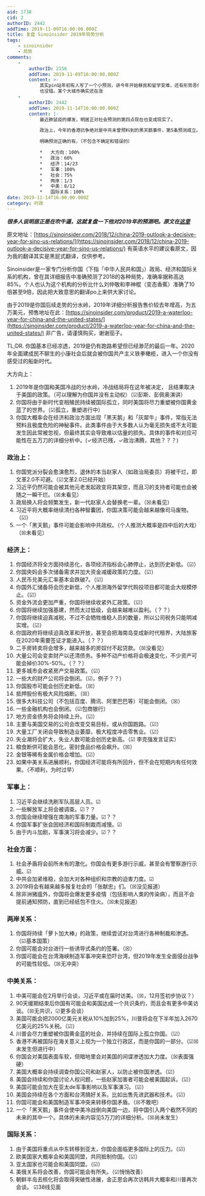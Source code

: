 ```yaml
---
aid: 1730
cid: 2
authorID: 2442
addTime: 2019-11-09T16:00:00.000Z
title: 复盘 Sinoinsider 2019年局势分析
tags:
    - sinoinsider
    - 局势
comments:
    -
        authorID: 2156
        addTime: 2019-11-09T16:00:00.000Z
        content: >-
            其实pin站年初有人写了一个小预测，讲今年开始移民和留学变难，还有形势恶化的会很快，也没看错 去年高善文说房价要涨
            也没错。某个大城市确实还在涨
    -
        authorID: 2442
        addTime: 2019-11-14T16:00:00.000Z
        content: |-
            最近肺鼠疫的爆发，明居正对社会预测的第四点现在也变成现实了。

            政治上，今年的香港抗争绝对是中共未曾预料到的黑天鹅事件，第5条预测成立。

            明确预测正确的有，（不包含不确定和错误的）

            *   大方向：100%
            *   政治：60%
            *   经济：14/23
            *   军事：100%
            *   社会：75%
            *   两岸：1/3
            *   中美：8/12
            *   国际关系：100%
date: 2019-11-14T16:00:00.000Z
category: 时政
---
```


**_很多人说明居正是在吹牛逼，这就复盘一下他对2019年的预测吧。原文在[这里](https://web.archive.org/web/20191110031550/https://pincong.rocks/article/271)_**

原文地址：[https://sinoinsider.com/2018/12/china-2019-outlook-a-decisive-year-for-sino-us-relations/](https://sinoinsider.com/2018/12/china-2019-outlook-a-decisive-year-for-sino-us-relations/) 有英语水平的建议看原文，因为我的翻译其实是黑屁式翻译，仅供参考。

Sinoinsider是一家专门分析你国（下指「中华人民共和国」）政局、经济和国际关系的机构，曾在其详细报告中准确预测了2018的各种局势，准确率据称高达85%。个人也认为这个机构的分析比什么刘仲敬和李神棍（变态香蕉）准确了10倍甚至9倍，因此把大致意思的翻译po上来供大家讨论。

由于2019是你国后续走势的分水岭，2019年详细分析报告售价较去年增高，为五万美元，预售地址在此：[https://sinoinsider.com/product/2019-a-waterloo-year-for-china-and-the-united-states/](https://sinoinsider.com/product/2019-a-waterloo-year-for-china-and-the-united-states/) 非广告，请谨慎购买，谢谢茄子。

TL;DR. 你国基本已经凉透，2019是仍有跑路希望但已经渺茫的最后一年。2020年全面建成民不聊生的小康社会后就会被你国共产主义铁拳橄榄，进入一个你没有感受过的船新时代。

大方向上：

1.  2019年是你国和美国冷战的分水岭，冷战结局将在这年被决定， 且结果取决于美国的政策。（可以理解为你国并没有主动权）（☑彭斯、彭佩奥演讲）
2.  你国将由于新时代变相殖民持续被国际孤立，同时美国将尽力重塑被你国黄金蓝了的世界。（☑孤立，重塑进行中）
3.  你国大概率会在经济和政治方面出现「黑天鹅」和「灰犀牛」事件，常指无法预料且极度危险的神秘事件。此类事件由于大多数人认为毫无损失或不太可能发生因此常被忽视，但最终其实会导致难以估量的损失。具体的事件和对应可能性在五万刀的详细分析中。(✓经济已残，✓政治沸腾，其他？？？)

### [](#%E6%94%BF%E6%B2%BB%E4%B8%8A)政治上：

1.  你国党派分裂会愈演愈烈，退休的本当赵家人（如政治局委员）将被干烂，即文革2.0不可避。（☑文革2.0已经开始）
2.  习近平仍然可能会被其他元老发起政变将其架空，而且习的支持者可能也会被随之一瞬干烂。（☒未看见）
3.  政局换人将会频繁发生，新一代赵家人会替换老一辈。（☒未看见）
4.  习近平将大概率继续清扫各种智囊团，你国决策可能会越来越像司马废物。（☑）
5.  一个「黑天鹅」事件可能会影响中共政权。（个人推测大概率是四中后的大戏）（☒未看见）

### [](#%E7%BB%8F%E6%B5%8E%E4%B8%8A)经济上：

1.  你国经济将全方面持续恶化，各项经济指标会心肺停止，达到历史新低。（☑）
2.  你国央妈会多次储备需求并加大资金减缓政策的力度。（☑）
3.  人民币兑美元汇率基本会跌破7。（☑）
4.  你国外汇储备将会历史新低，个人推测海外留学代购投项目都可能会大规模停止。（☑）
5.  资金外流会更加严重，你国将继续收紧外汇政策。（☑）
6.  你国将继续加强基建，然而太过低级，会越来越难以盈利。（？？）
7.  你国将继续迫真减税，不过不会牺牲维稳人员的数量，所以公司税务只能明减实增。（☑）
8.  你国政府将继续迫真改革和开放，甚至会把海南岛变成新时代租界，大陆旅客在2020年需要签证才能进入。（？？）
9.  二手房转卖将会增多，越来越多的房奴付不起贷款。（☒没看见）
10.  大量公司会变卖财产以还清债务。多种不动产价格将会极速变化，不少资产可能会掉价30%-50%。（？？）
11.  更多城市会收紧房产交易政策。（☑）
12.  一些大的财产公司将会倒闭。（☑，例子？？）
13.  你国股市可能会创历史新低。（☒）
14.  抵押股份有极大风险熔断。（☒）
15.  很多大科技公司（不包括百度、腾讯、阿里巴巴等）可能会倒闭。（☒）
16.  一些金融机构也会倒闭。（☑包商银行）
17.  地方资金债务将会持续上升。（☑）
18.  主要与美国交易的公司会改变交易目标，或从你国跑路。（☑）
19.  大量工厂关闭会导致制造业萎靡，极大程度冲击零售业。（☑）
20.  失业潮将会扩大，失业人数可能会创历史新高。（☑ 李克强发言证实）
21.  粮食断供可能会恶化，密封食品价格会飙升。（☒）
22.  金银等稀有金属价格会增加。（☑）
23.  如果中美关系进展顺利，你国经济可能将有所回升，但不会在短期内有任何效果。（不顺利，为时过早）

### [](#%E5%86%9B%E4%BA%8B%E4%B8%8A)军事上：

1.  习近平会继续洗刷军队高层人员。☑
2.  一些解放军上将会被调查。☑？？
3.  你国会继续增强在南海的军事力量。☑？？
4.  你国军事扩张会因经济和国际制裁而减慢。☑
5.  由于内斗加剧，军事演习将会减少。☑？？

### [](#%E7%A4%BE%E4%BC%9A%E6%96%B9%E9%9D%A2)社会方面：

1.  社会矛盾将会前所未有的激化。你国会有更多游行示威，甚至会有警察游行示威。☑
2.  中共会加紧维稳，会加大对各种组织和宗教的迫害力度。☑
3.  2019将会有越来越多报复社会的「张献忠」们。（☒没见报道）
4.  除非洲猪瘟外，你国将会爆发更多疫情（包括影响人类的传染病），而且不会提前通知预防，直到已经纸包不住火。（☒未见报道）

### [](#%E4%B8%A4%E5%B2%B8%E5%85%B3%E7%B3%BB)两岸关系：

1.  你国将持续「萝卜加大棒」的政策，继续尝试对台湾进行各种制裁和渗透。（☑基本国策）
2.  你国可能会对台进行一些诱导式条约的签署。（☒）
3.  你国可能会在台湾海峡制造军事冲突来恐吓台湾，但2019年发生全面侵台战争的可能性较低。（☒无冲突）

### [](#%E4%B8%AD%E7%BE%8E%E5%85%B3%E7%B3%BB)中美关系：

1.  中美可能会在2月举行会谈，习近平或在届时访美。（☒，12月签初步协议？）
2.  90天缓期结束后你国有可能会和美国达成一个共识条约，而且会有更多中美访谈。（☒无共识，☑更多会谈）
3.  美国可能会把2000亿美元关税从10%加到25%，川普将会在下半年加入2670亿美元的25%关税。（☑）
4.  川普会尽力重塑被你国黄金蓝的社会，并持续在国际上孤立你国。（☑）
5.  香港不再被国际在海关意义上视为一个独立行政区，而是你国的一部分。（☑☒未发生但进行中）
6.  你国会对美国表面车软，但暗地里会对美国的间谍渗透加大力度。（☒表面强硬）
7.  美国大概率会持续调查你国公司和赵家人，以防止被你国渗透。（☑）
8.  美国会持续和你国讨论人权问题，一些赵家加害者可能会被美国起诉。（☑）
9.  美国可能会加大在亚太de军事影响以及军事演习。（☑）
10.  美国会持续在各个方面和台湾搞好关系，比如出售先进武器和技术。（☑）
11.  你国可能会和美国制造军事冲突来转移你国矛盾。（☒不敢吧）
12.  一个「黑天鹅」事件会使中美冷战倒向美国一边，将中国引入两个截然不同的未来的其中一个。具体的未来内容见5万刀的详细分析。（☒尚未发生）

### [](#%E5%9B%BD%E9%99%85%E5%85%B3%E7%B3%BB)国际关系：

1.  由于美国将重点从中东转移到亚太，你国会面临更多国际上的压力。（☑）
2.  欧美国家大概率会和美国同盟，共同抵制你国。（☑）
3.  亚太国家也可能会和美国同盟。（☑）
4.  美俄关系将会改善，你国可能会有所失。（☑悄悄改善）
5.  朝鲜半岛去核化将会取得突破性进展，金正恩会再次访韩并大概率和川普再次会谈。 ☑38线见面
